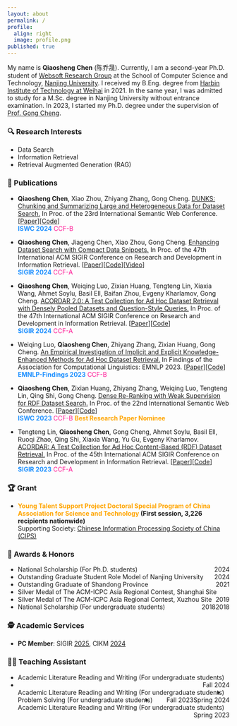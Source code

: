 ```yaml
---
layout: about
permalink: /
profile:
  align: right
  image: profile.png
published: true
---
```


My name is **Qiaosheng Chen** (陈乔晟). Currently, I am a second-year Ph.D. student of [Websoft Research Group](http://ws.nju.edu.cn/) at the School of Computer Science and Technology, [Nanjing University](https://www.nju.edu.cn/). I received my B.Eng. degree from [Harbin Institute of Technology at Weihai](https://www.hitwh.edu.cn/) in 2021. In the same year, I was admitted to study for a M.Sc. degree in Nanjing University without entrance examination. In 2023, I started my Ph.D. degree under the supervision of [Prof. Gong Cheng](http://ws.nju.edu.cn/~gcheng).

### 🔍 Research Interests

- Data Search
- Information Retrieval
- Retrieval Augmented Generation (RAG)

### 📔 Publications

- **Qiaosheng Chen**, Xiao Zhou, Zhiyang Zhang, Gong Cheng.
  [DUNKS: Chunking and Summarizing Large and Heterogeneous Data for Dataset Search.](https://doi.org/10.1007/978-3-031-77850-6_5)
  In Proc. of the 23rd International Semantic Web Conference.
  [[Paper](https://doi.org/10.1007/978-3-031-77850-6_5)][[Code](https://github.com/nju-websoft/DUNKS)]  
  **<font color=DodgerBlue>ISWC 2024</font>**  <font color=Deeppink>CCF-B</font>

- **Qiaosheng Chen**, Jiageng Chen, Xiao Zhou, Gong Cheng.
  [Enhancing Dataset Search with Compact Data Snippets.](https://doi.org/10.1145/3626772.3657837)
  In Proc. of the 47th International ACM SIGIR Conference on Research and Development in Information Retrieval.
  [[Paper](https://doi.org/10.1145/3626772.3657837)][[Code](https://github.com/nju-websoft/CDS)][[Video](https://www.youtube.com/watch?v=10x2O9esWeU)]  
  **<font color=DodgerBlue>SIGIR 2024</font>**  <font color=Deeppink>CCF-A</font>

- **Qiaosheng Chen**, Weiqing Luo, Zixian Huang, Tengteng Lin, Xiaxia Wang, Ahmet Soylu, Basil Ell, Baifan Zhou, Evgeny Kharlamov, Gong Cheng.
  [ACORDAR 2.0: A Test Collection for Ad Hoc Dataset Retrieval with Densely Pooled Datasets and Question-Style Queries.](https://doi.org/10.1145/3626772.3657866)
  In Proc. of the 47th International ACM SIGIR Conference on Research and Development in Information Retrieval.
  [[Paper](https://doi.org/10.1145/3626772.3657866)][[Code](https://github.com/nju-websoft/ACORDAR-2)]  
  **<font color=DodgerBlue>SIGIR 2024</font>**  <font color=Deeppink>CCF-A</font>

- Weiqing Luo, **Qiaosheng Chen**, Zhiyang Zhang, Zixian Huang, Gong Cheng.
  [An Empirical Investigation of Implicit and Explicit Knowledge-Enhanced Methods for Ad Hoc Dataset Retrieval.](https://aclanthology.org/2023.findings-emnlp.957/)
  In Findings of the Association for Computational Linguistics: EMNLP 2023.
  [[Paper](https://aclanthology.org/2023.findings-emnlp.957/)][[Code](https://github.com/nju-websoft/AHDR-KnowledgeEnhanced)]  
  **<font color=DodgerBlue>EMNLP-Findings 2023</font>** <font color=Deeppink>CCF-B</font>

- **Qiaosheng Chen**, Zixian Huang, Zhiyang Zhang, Weiqing Luo, Tengteng Lin, Qing Shi, Gong Cheng.
  [Dense Re-Ranking with Weak Supervision for RDF Dataset Search.](https://doi.org/10.1007/978-3-031-47240-4_2)
  In Proc. of the 22nd International Semantic Web Conference.
  [[Paper](https://doi.org/10.1007/978-3-031-47240-4_2)][[Code](https://github.com/nju-websoft/DR2)]  
  **<font color=DodgerBlue> ISWC 2023 </font>** <font color=Deeppink>CCF-B</font> **<font color=Orange>Best Research Paper Nominee</font>**
  
- Tengteng Lin, **Qiaosheng Chen**, Gong Cheng, Ahmet Soylu, Basil Ell, Ruoqi Zhao, Qing Shi, Xiaxia Wang, Yu Gu, Evgeny Kharlamov.
  [ACORDAR: A Test Collection for Ad Hoc Content-Based (RDF) Dataset Retrieval.](https://doi.org/10.1145/3477495.3531729)
  In Proc. of the 45th International ACM SIGIR Conference on Research and Development in Information Retrieval.
  [[Paper](https://doi.org/10.1145/3477495.3531729)][[Code](https://github.com/nju-websoft/ACORDAR)]  
  **<font color=DodgerBlue>SIGIR 2023</font>**  <font color=Deeppink>CCF-A</font>

### 🏆 Grant

- **<font color=Orange>Young Talent Support Project Doctoral Special Program of China Association for Science and Technology </font> (First session, 3,226 recipients nationwide)**  
  Supporting Society: [Chinese Information Processing Society of China (CIPS)](https://www.cipsc.org.cn/)

### 🏅 Awards & Honors

- <div style="float: left"> National Scholarship (For Ph.D. students) </div><div style="float: right">2024</div>

- <div style="float: left"> Outstanding Graduate Student Role Model of Nanjing University </div><div style="float: right">2024</div>

- <div style="float: left"> Outstanding Graduate of Shandong Province </div><div style="float: right">2021</div>

- <div style="float: left"> Silver Medal of The ACM-ICPC Asia Regional Contest, Shanghai Site </div><div style="float: right">2019</div>

- <div style="float: left"> Silver Medal of The ACM-ICPC Asia Regional Contest, Xuzhou Site </div><div style="float: right">2018</div>

- <div style="float: left"> National Scholarship (For undergraduate students) </div><div style="float: right">2018</div>

### 🕵️ Academic Services  

- **PC Member**: SIGIR [2025](https://sigir2025.dei.unipd.it/), CIKM [2024](https://cikm2024.org/)

### 👨‍🏫 Teaching Assistant

- <div style="float: left"> Academic Literature Reading and Writing (For undergraduate students)</div><div style="float: right">Fall 2024</div>

- <div style="float: left"> Academic Literature Reading and Writing (For undergraduate students)</div><div style="float: right">Spring 2024</div>

- <div style="float: left"> Problem Solving (For undergraduate students)</div><div style="float: right">Fall 2023</div>

- <div style="float: left"> Academic Literature Reading and Writing (For undergraduate students)</div><div style="float: right">Spring 2023</div>